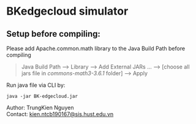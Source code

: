 # BKedgecloud simulator
## Setup before compiling:
Please add Apache.common.math library to the Java Build Path before compiling
> Java Build Path --> Library --> Add External JARs ... --> [choose all jars file in *commons-math3-3.6.1* folder] --> Apply  

Run java file via CLI by: 

``` java -jar BK-edgecloud.jar ```

Author: TrungKien Nguyen  
Contact: kien.ntcb190167@sis.hust.edu.vn
